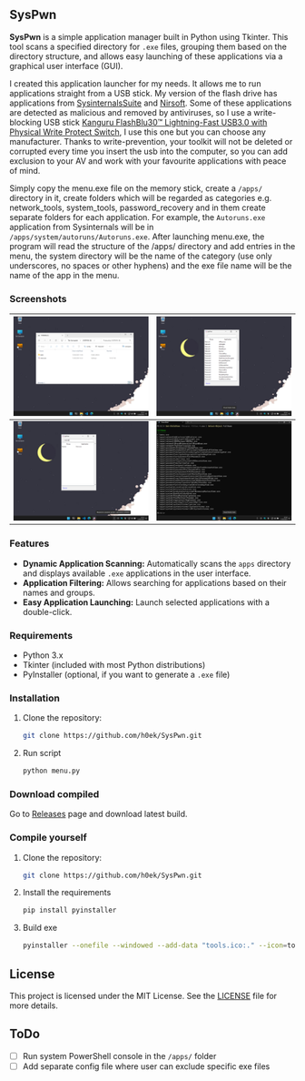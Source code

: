 ## SysPwn

**SysPwn** is a simple application manager built in Python using Tkinter. This tool scans a specified directory for `.exe` files, grouping them based on the directory structure, and allows easy launching of these applications via a graphical user interface (GUI).

I created this application launcher for my needs. It allows me to run applications straight from a USB stick. My version of the flash drive has applications from [SysinternalsSuite](https://learn.microsoft.com/en-us/sysinternals/) and [Nirsoft](https://www.nirsoft.net/). Some of these applications are detected as malicious and removed by antiviruses, so I use a write-blocking USB stick [Kanguru FlashBlu30™ Lightning-Fast USB3.0 with Physical Write Protect Switch](https://www.kanguru.com/products/kanguru-flashblu30-usb3-flash-drive), I use this one but you can choose any manufacturer. Thanks to write-prevention, your toolkit will not be deleted or corrupted every time you insert the usb into the computer, so you can add exclusion to your AV and work with your favourite applications with peace of mind.

Simply copy the menu.exe file on the memory stick, create a `/apps/` directory in it, create folders which will be regarded as categories e.g. network_tools, system_tools, password_recovery and in them create separate folders for each application. For example, the `Autoruns.exe` application from Sysinternals will be in `/apps/system/autoruns/Autoruns.exe`. After launching menu.exe, the program will read the structure of the /apps/ directory and add entries in the menu, the system directory will be the name of the category (use only underscores, no spaces or other hyphens) and the exe file name will be the name of the app in the menu.

### Screenshots

| ![App On USB Drive](screenshots/usb_drive.webp) | ![Main Window](screenshots/syspwn_main_window_menu.webp) |
| ------------------------------------------------ | -------------------------------------------------------- |
| ![Search Filter](screenshots/search_filter.webp) | ![Example of app catalogs structure](screenshots/app_catalog_structure.webp) |

### Features

- **Dynamic Application Scanning:** Automatically scans the `apps` directory and displays available `.exe` applications in the user interface.
- **Application Filtering:** Allows searching for applications based on their names and groups.
- **Easy Application Launching:** Launch selected applications with a double-click.

### Requirements

- Python 3.x
- Tkinter (included with most Python distributions)
- PyInstaller (optional, if you want to generate a `.exe` file)

### Installation

1. Clone the repository:
   ```bash
   git clone https://github.com/h0ek/SysPwn.git

2. Run script
   ```bash
   python menu.py
   
### Download compiled

Go to [Releases](https://github.com/h0ek/SysPwn/releases) page and download latest build.

### Compile yourself

1. Clone the repository:
   ```bash
   git clone https://github.com/h0ek/SysPwn.git

2. Install the requirements
   ```bash
   pip install pyinstaller
   
3. Build exe
   ```bash
   pyinstaller --onefile --windowed --add-data "tools.ico:." --icon=tools.ico menu.py

## License

This project is licensed under the MIT License. See the [LICENSE](https://github.com/h0ek/SysPwn/blob/main/LICENSE) file for more details.

## ToDo

- [ ] Run system PowerShell console in the `/apps/` folder
- [ ] Add separate config file where user can exclude specific exe files
